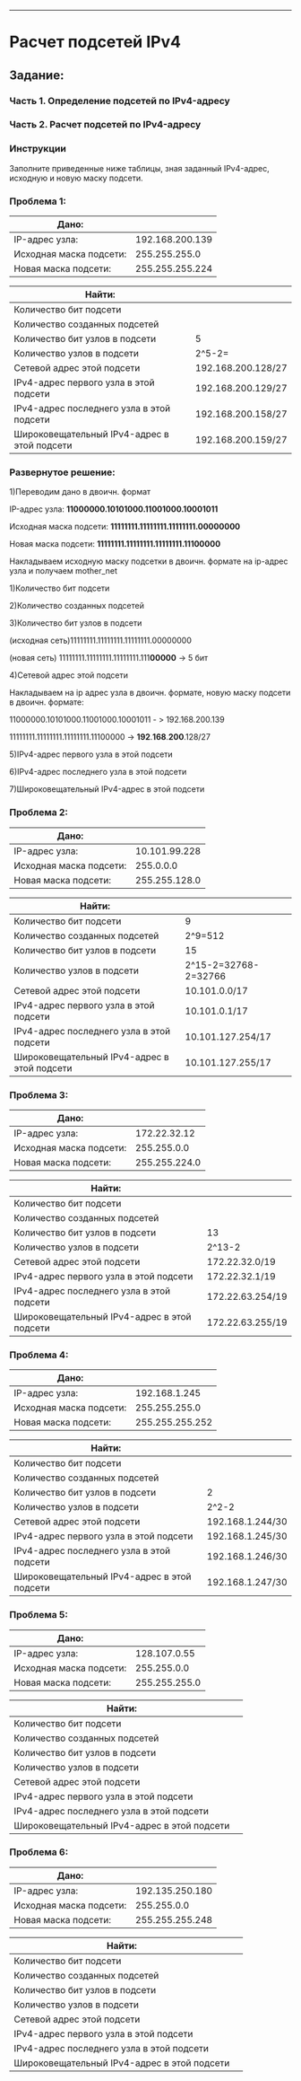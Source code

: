 ---
# Расчет подсетей IPv4
## Задание:
### Часть 1. Определение подсетей по IPv4-адресу
### Часть 2. Расчет подсетей по IPv4-адресу
### Инструкции
Заполните приведенные ниже таблицы, зная заданный IPv4-адрес, исходную и новую маску подсети.

### Проблема 1:
|Дано:                     |                        | 
|--------------------------|------------------------|
| IP-адрес узла:           | 192.168.200.139        |
| Исходная маска подсети:  | 255.255.255.0          |
| Новая маска подсети:     | 255.255.255.224        |


|Найти:                                       |                        | 
|---------------------------------------------|------------------------|
| Количество бит подсети                      |                        |
| Количество созданных подсетей               |                        |
| Количество бит узлов в подсети              |          5             |
| Количество узлов в подсети                  |    2^5-2=              |
| Сетевой адрес этой подсети                  |  192.168.200.128/27    |
| IPv4-адрес первого узла в этой подсети      |  192.168.200.129/27    |
| IPv4-адрес последнего узла в этой подсети   |  192.168.200.158/27    |
| Широковещательный IPv4-адрес в этой подсети |  192.168.200.159/27    |

### Развернутое решение:
1)Переводим дано в двоичн. формат

IP-адрес узла: **11000000.10101000.11001000.10001011**

Исходная маска подсети: **11111111.11111111.11111111.00000000** 

Новая маска подсети: **11111111.11111111.11111111.11100000**

Накладываем исходную маску подсетки в двоичн. формате на ip-адрес узла и получаем mother_net

1)Количество бит подсети 

2)Количество созданных подсетей 

3)Количество бит узлов в подсети 

(исходная сеть)11111111.11111111.11111111.00000000  

(новая сеть)   11111111.11111111.11111111.111**00000** -> 5 бит

4)Сетевой адрес этой подсети

Накладываем на ip адрес узла в двоичн. формате, новую маску подсети в двоичн. формате:

11000000.10101000.11001000.10001011 - > 192.168.200.139

11111111.11111111.11111111.11100000 -> **192**.**168**.**200**.128/27

5)IPv4-адрес первого узла в этой подсети

6)IPv4-адрес последнего узла в этой подсети

7)Широковещательный IPv4-адрес в этой подсети

### Проблема 2:
|Дано:                     |                        | 
|--------------------------|------------------------|
| IP-адрес узла:           | 10.101.99.228          |
| Исходная маска подсети:  | 255.0.0.0              |
| Новая маска подсети:     | 255.255.128.0          |

|Найти:                                       |                        | 
|---------------------------------------------|------------------------|
| Количество бит подсети                      |      9                 |
| Количество созданных подсетей               |      2^9=512           |
| Количество бит узлов в подсети              |      15                |
| Количество узлов в подсети                  |  2^15-2=32768-2=32766  |
| Сетевой адрес этой подсети                  |   10.101.0.0/17        |
| IPv4-адрес первого узла в этой подсети      |   10.101.0.1/17        |
| IPv4-адрес последнего узла в этой подсети   |   10.101.127.254/17    |
| Широковещательный IPv4-адрес в этой подсети |   10.101.127.255/17    |

### Проблема 3:
|Дано:                     |                        | 
|--------------------------|------------------------|
| IP-адрес узла:           | 172.22.32.12           |
| Исходная маска подсети:  | 255.255.0.0            |
| Новая маска подсети:     | 255.255.224.0          |

|Найти:                                       |                        | 
|---------------------------------------------|------------------------|
| Количество бит подсети                      |                        |
| Количество созданных подсетей               |                        |
| Количество бит узлов в подсети              |         13             |
| Количество узлов в подсети                  |         2^13-2         |
| Сетевой адрес этой подсети                  |   172.22.32.0/19       |
| IPv4-адрес первого узла в этой подсети      |   172.22.32.1/19       |
| IPv4-адрес последнего узла в этой подсети   |   172.22.63.254/19     |
| Широковещательный IPv4-адрес в этой подсети |   172.22.63.255/19     |

### Проблема 4:
|Дано:                     |                        | 
|--------------------------|------------------------|
| IP-адрес узла:           | 192.168.1.245          |
| Исходная маска подсети:  | 255.255.255.0          |
| Новая маска подсети:     | 255.255.255.252        |

|Найти:                                       |                        | 
|---------------------------------------------|------------------------|
| Количество бит подсети                      |                        |
| Количество созданных подсетей               |                        |
| Количество бит узлов в подсети              |          2             |
| Количество узлов в подсети                  |         2^2-2          |
| Сетевой адрес этой подсети                  |   192.168.1.244/30     |
| IPv4-адрес первого узла в этой подсети      |   192.168.1.245/30     |
| IPv4-адрес последнего узла в этой подсети   |   192.168.1.246/30     |
| Широковещательный IPv4-адрес в этой подсети |   192.168.1.247/30     |

### Проблема 5:
|Дано:                     |                        | 
|--------------------------|------------------------|
| IP-адрес узла:           | 128.107.0.55           |
| Исходная маска подсети:  | 255.255.0.0            |
| Новая маска подсети:     | 255.255.255.0          |

|Найти:                                       |                        | 
|---------------------------------------------|------------------------|
| Количество бит подсети                      |                        |
| Количество созданных подсетей               |                        |
| Количество бит узлов в подсети              |                        |
| Количество узлов в подсети                  |                        |
| Сетевой адрес этой подсети                  |                        |
| IPv4-адрес первого узла в этой подсети      |                        |
| IPv4-адрес последнего узла в этой подсети   |                        |
| Широковещательный IPv4-адрес в этой подсети |                        |

### Проблема 6:
|Дано:                     |                        | 
|--------------------------|------------------------|
| IP-адрес узла:           | 192.135.250.180        |
| Исходная маска подсети:  | 255.255.0.0            |
| Новая маска подсети:     | 255.255.255.248        |

|Найти:                                       |                        | 
|---------------------------------------------|------------------------|
| Количество бит подсети                      |                        |
| Количество созданных подсетей               |                        |
| Количество бит узлов в подсети              |                        |
| Количество узлов в подсети                  |                        |
| Сетевой адрес этой подсети                  |                        |
| IPv4-адрес первого узла в этой подсети      |                        |
| IPv4-адрес последнего узла в этой подсети   |                        |
| Широковещательный IPv4-адрес в этой подсети |                        |
